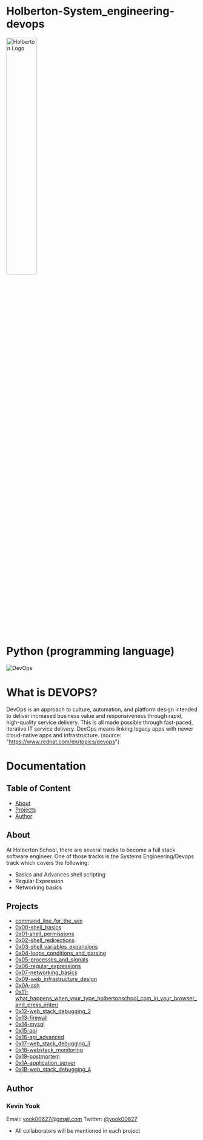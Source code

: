 # Holberton-System_engineering-devops

<img alt="Holberton Logo" src="https://techcrunch.com/wp-content/uploads/2015/11/holberton-logo-horizontal.jpg?w=730&crop=1" width=40% height=40%>

# Python (programming language)

<img alt="DevOps" src=https://github.com/yook00627/holberton-system_engineering-devops/blob/master/Devops-toolchain.svg.png>

# What is DEVOPS?

DevOps is an approach to culture, automation, and platform design intended to deliver increased business value and responsiveness through rapid, high-quality service delivery. This is all made possible through fast-paced, iterative IT service delivery. DevOps means linking legacy apps with newer cloud-native apps and infrastructure. 
(source: "https://www.redhat.com/en/topics/devops")

# Documentation

## Table of Content
* [About](#about)
* [Projects](#projects)
* [Author](#author)

## About
At Holberton School, there are several tracks to become a full stack software engineer. One of those tracks is the Systems Engineering/Devops track which covers the following:
- Basics and Advances shell scripting
- Regular Expression
- Networking basics

## Projects
* [command_line_for_the_win](./command_line_for_the_win)
* [0x00-shell_basics](./0x00-shell_basics)
* [0x01-shell_permissions](./0x01-shell_permissions)
* [0x02-shell_redirections](./0x02-shell_redirections)
* [0x03-shell_variables_expansions](./0x03-shell_variables_expansions)
* [0x04-loops_conditions_and_parsing](./0x04-loops_conditions_and_parsing)
* [0x05-processes_and_signals](./0x05-processes_and_signals)
* [0x06-regular_expressions](./0x06-regular_expressions)
* [0x07-networking_basics](./0x07-networking_basics)
* [0x09-web_infrastructure_design](./0x09-web_infrastructure_design)
* [0x0A-ssh](./0x0A-ssh)
* [0x11-what_happens_when_your_type_holbertonschool_com_in_your_browser_and_press_enter/](./0x11-what_happens_when_your_type_holbertonschool_com_in_your_browser_and_press_enter/)
* [0x12-web_stack_debugging_2](./0x12-web_stack_debugging_2)
* [0x13-firewall](./0x13-firewall)
* [0x14-mysql](./0x14-mysql)
* [0x15-api](./0x15-api)
* [0x16-api_advanced](./0x16-api_advanced)
* [0x17-web_stack_debugging_3](./0x17-web_stack_debugging_3)
* [0x18-webstack_monitoring](./0x18-webstack_monitoring)
* [0x19-postmortem](./0x19-postmortem)
* [0x1A-application_server](./0x1A-application_server)
* [0x1B-web_stack_debugging_4](./0x1B-web_stack_debugging_4)

## Author
### Kevin Yook 
Email: <yook00627@gmail.com> Twitter: [@yook00627](https://twitter.com/yook00627)


* All collaborators will be mentioned in each project
